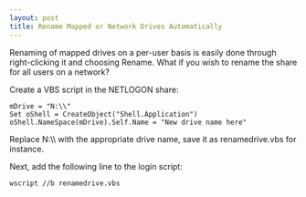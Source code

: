 ```yaml
---
layout: post 
title: Rename Mapped or Network Drives Automatically
---
```


Renaming of mapped drives on a per-user basis is easily done through
right-clicking it and choosing Rename. What if you wish to rename the
share for all users on a network?

Create a VBS script in the NETLOGON share:

    mDrive = "N:\\"
    Set oShell = CreateObject("Shell.Application")
    oShell.NameSpace(mDrive).Self.Name = "New drive name here"

Replace N:\\\\ with the appropriate drive name, save it as
renamedrive.vbs for instance.

Next, add the following line to the login script:

    wscript //b renamedrive.vbs
